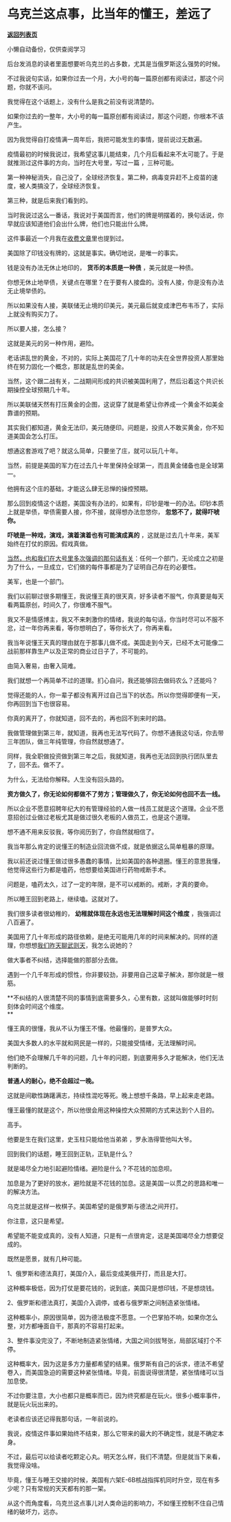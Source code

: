 # 乌克兰这点事，比当年的懂王，差远了

[**返回列表页**](/gzh/记忆承载3)

小懒自动备份，仅供查阅学习

后台发消息的读者里面想要听乌克兰的占多数，尤其是当俄罗斯这么强势的时候。  

  

不过我说句实话，如果你过去一个月，大小号的每一篇原创都有阅读过，那这个问题，你就不该问。  

  

我觉得在这个话题上，没有什么是我之前没有说清楚的。  

  

如果你过去的一整年，大小号的每一篇原创都有阅读过，那这个问题，你根本不该产生。

  

因为我觉得自打疫情满一周年后，我把可能发生的事情，提前说过无数遍。  

  

疫情最初的时候我说过，我希望这事儿能结束，几个月后看起来不太可能了。于是就推测过这件事的方向，当时在大号里，写过一篇 ，三种可能。  

  

第一种神秘消失，自己没了，全球经济恢复。第二种，病毒变异赶不上疫苗的速度，被人类搞没了，全球经济恢复。

  

第三种，就是后来我们看到的。  

  

当时我说过这么一番话，我说对于美国而言，他们的牌是明摆着的，换句话说，你早就应该知道他们会出什么牌，他们也只能出什么牌。  

  

这件事最近一个月我在[收费文章](http://mp.weixin.qq.com/s?__biz=MzU3NDc5Nzc0NQ==&mid=2247512309&idx=1&sn=88829a9dc9da8cca934bf3be7ab6dc76&chksm=fd2e122bca599b3d994703f52139c2d05c7939585731e8e19b93ddfe1026d3780f980b4acf59&scene=21#wechat_redirect)里也提到过。

  

美国除了印钱没有牌的，这就是事实。确切地说，是唯一的事实。  

  

钱是没有办法无休止地印的， **货币的本质是一种债** ，美元就是一种债。  

  

你想无休止地举债，关键点在哪里？在于要有人接盘的。没有人接，你是没有办法无止境举债的。  

  

所以如果没有人接，美联储无止境的印美元，美元最后就变成津巴布韦币了，实际上就没有购买力了。  

  

所以要人接，怎么接？  

  

这就是美元的另一种作用，避险。  

  

老话讲乱世的黄金，不对的，实际上美国花了几十年的功夫在全世界投资人那里始终在努力固化一个概念，那就是乱世的美金。  

  

当然，这个跟二战有关，二战期间形成的共识被美国利用了，然后沿着这个共识长期操控全球预期几十年。  

  

所以美联储天然有打压黄金的企图，这说穿了就是希望让你养成一个黄金不如美金靠谱的预期。  

  

其实我们都知道，黄金无法印，美元随便印。问题是，投资人不敢买黄金，你不知道美国会怎么打压。  

  

想通这套游戏了吧？就这么简单，只要坐了庄，就可以玩几十年。  

  

当然，前提是美国的军力在过去几十年里保持全球第一，而且黄金储备也是全球第一。

  

他拥有这个庄的基础，才能这么肆无忌惮的操控预期。  

  

那么回到疫情这个话题，美国没有办法的，如果有，印钞是唯一的办法。印钞本质上就是举债，举债需要人接，你不接，就得想办法忽悠你， **忽悠不了，就得吓唬你。**  

  

 **吓唬是一种戏，演戏，演着演着也有可能演成真的** ，这就是过去几十年来，美军始终在打仗的原因。假戏真做。

  

[当然，也和我们在大号里多次强调的那句话有关](http://mp.weixin.qq.com/s?__biz=MzU0MjYwNDU2Mw==&mid=2247504018&idx=2&sn=37478c1630a084839d1d356a283ef462&chksm=fb1abceecc6d35f8363e7b36645b592a3a29d5ffe234abcc583d0a45d9b4cf00af13f2da77db&scene=21#wechat_redirect)：任何一个部门，无论成立之初是为了什么，一旦成立，它们做的每件事都是为了证明自己存在的必要性。

  

美军，也是一个部门。

  

我们以前聊过很多期懂王，我说懂王真的很天真，好多读者不服气，你真要是每天看两篇原创，时间久了，你很难不服气。  

  

我又不是情感博主，我又不来刺激你的情绪，我说的每句话，你当时尽可以不服不忿，过一年你再来看，等你想明白了，等你长大了，你再来看。

  

我当年说懂王天真的理由就在于那事儿做不成。美国走到今天，已经不太可能像二战前那样靠生产以及正常的商业过日子了，不可能的。  

  

由简入奢易，由奢入简难。

  

我们就想一个再简单不过的道理。扪心自问，我还能够回去做码农么？还能吗？

  

觉得还能的人，你一辈子都没有离开过自己当下的状态。所以你觉得即便有一天，你再回到当下也很容易。  

  

你真的离开了，你就知道，回不去的，再也回不到来时的路。

  

我做管理做到第三年，就知道，我再也无法写代码了。你想不通我这句话，你去带三年团队，做三年纯管理，你自然就想通了。  

  

同样，我全职做投资做到第三年之后，我就知道，我再也无法回到执行团队里去了，回不去。做不了。  

  

为什么，无法给你解释。人生没有回头路的。

  

 **资方做久了，你无论如何都做不了劳方；管理做久了，你无论如何也回不去一线。**

  

所以企业不愿意招聘年纪大的有管理经验的人做一线员工就是这个道理。企业不愿意招创过业做过老板尤其是做过很久老板的人做员工，也是这个道理。

  

想不通不用来反驳我，等你阅历到了，你自然就相信了。  

  

我当年那么肯定的说懂王的制造业回流做不成，就是依据这么简单粗暴的原理。  

  

我以前还说过懂王做过很多愚蠢的事情，比如美国的各种退圈。懂王的意思我懂，他觉得这些行为都是嗑药，他想要给美国进行药物戒断手术。  

  

问题是，嗑药太久，过了一定的年限，是不可以戒断的。戒断，才真的要命。

  

所以睡王回到老路上，继续嗑。这就对了。  

  

我们很多读者很幼稚的， **幼稚就体现在永远也无法理解时间这个维度** ，我强调过八百遍了。  

  

美国用了几十年形成的路径依赖，是绝无可能用几年的时间来解决的。同样的道理，你想想[我们昨天聊武则天](http://mp.weixin.qq.com/s?__biz=MzU3NDc5Nzc0NQ==&mid=2247513315&idx=3&sn=a6bcc106329f2d137a70a37f42d5bd4b&chksm=fd2e163dca599f2bb3eac3e5fe3b41a765192ea63226d080d8eefa5a0757cf07a133ec3ec6a9&scene=21#wechat_redirect)，我怎么说她的？  

  

做大事者不纠结，选择能做的那部分去做。

  

遇到一个几千年形成的惯性，你非要较劲，非要用自己这辈子解决，那你就是一根筋。

  

 **不纠结的人很清楚不同的事情到底需要多久，心里有数，这就叫做能够时时刻刻体会时间这个维度。  
**

  

懂王真的很懂，我从不认为懂王不懂。他最懂的，是普罗大众。

  

美国大多数人的水平就和网民是一样的，只能接受情绪，无法理解时间。

  

他们绝不会理解几千年的问题，几十年的问题，到底要用多久才能解决，他们无法判断的。

  

 **普通人的耐心，绝不会超过一晚。**  

  

这就是间歇性踌躇满志，持续性混吃等死。晚上想想千条路，早上起来走老路。  

  

懂王最懂的就是这个，所以他很会用这种操控大众预期的方式来达到个人目的。

  

高手。

  

他要是生在我们这里，史玉柱只能给他当弟弟 ，罗永浩得管他叫大爷。

  

回到我们的话题，睡王回到正轨，正轨是什么？  

  

就是竭尽全力地引起避险情绪。避险是什么？不花钱的加息呗。

  

加息是为了更好的放水，避险就是不花钱的加息。这是美国一以贯之的思路和唯一的解决方法。  

  

乌克兰就是这样一枚棋子。美国希望的是俄罗斯与德法之间开打。  

  

你注意，这只是希望。

  

希望能不能变成真的，没有人知道，只是有一点很肯定，这是美国竭尽全力想要促成的。

  

既然是愿景，就有几种可能。  

  

1、俄罗斯和德法真打，美国介入，最后变成美俄开打，而且是大打。

  

这种概率极低，因为打仗是要花钱的，说到底，美国只是想印钱，不是想烧钱。

  

2、俄罗斯和德法真打，美国介入调停，或者与俄罗斯之间制造紧张情绪。

  

这种概率小，原因很简单，因为德法极度不愿意。一个巴掌拍不响，如果你怎么整，对方都唾面自干，那真的不容易打起来。

  

3、整件事没完没了，不断地制造紧张情绪，大国之间剑拔弩张，局部区域打个不停。

  

这种概率大，因为这是多方力量都希望的结果。俄罗斯有自己的诉求，德法不希望卷入，而美国急迫的需要这种紧张情绪。毕竟，前面说得很清楚，紧张情绪可以当加息使。

  

不过你要注意，大小也都只是概率而已，因为终究都是在玩火。很多小概率事件，就是玩火玩出来的。  

  

老读者应该还记得我那句话，一年前说的。  

  

我说，疫情这件事如果始终不结束，那么它带来的最大的不确定性，就是不确定本身。

  

不过，最后可以给读者吃颗定心丸。明天怎么样，我们不清楚。但是就当下来看，我觉得没啥。

  

毕竟，懂王与睡王交接的时候，美国有六架E-6B核战指挥机同时升空，现在有多少呢？只有常规的天天都有的那一架。

  

从这个而角度看，乌克兰这点事儿对人类命运的影响力，不如懂王控制不住自己情绪的破坏力，远亦。

